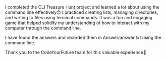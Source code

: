I completed the CLI Treasure Hunt project and learned a lot about using the command line effectively😍 I practiced creating lists, managing directories, and writing to files using terminal commands. It was a fun and engaging game that helped solidify my understanding of how to interact with my computer through the command line.

I have found the answers and recorded them in Answer/answer.txt using the command line.

Thank you to the CodeYourFuture team for this valuable experience🙏
